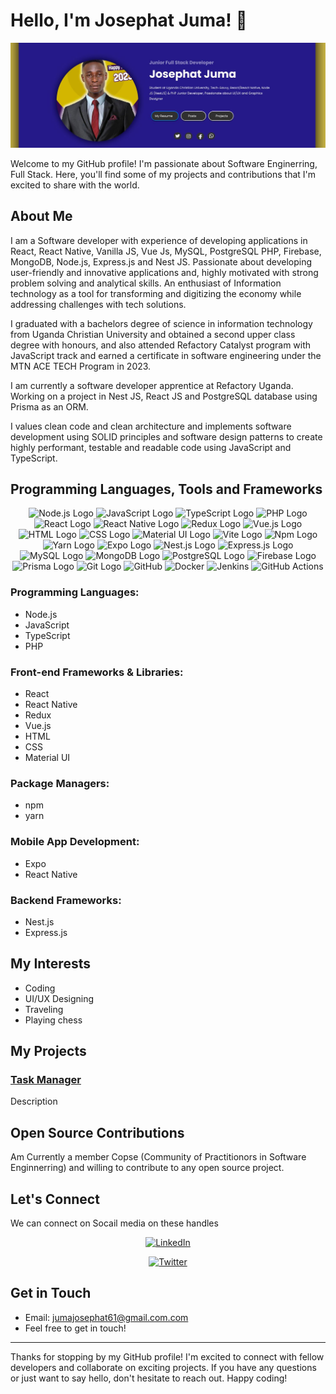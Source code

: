 # Hello, I'm Josephat Juma! 👋

![Banner](https://github.com/JosephatJuma/JosephatJuma/blob/main/banner.jpg)


Welcome to my GitHub profile! I'm passionate about Software Enginerring, Full Stack. Here, you'll find some of my projects and contributions that I'm excited to share with the world.

## About Me

I am a Software developer with experience of developing applications in React, React Native, Vanilla JS, Vue Js, MySQL, PostgreSQL PHP, Firebase, MongoDB, Node.js, Express.js and Nest JS. Passionate about developing user-friendly and innovative applications and, highly motivated with strong problem solving and analytical skills. An enthusiast of Information technology as a tool for transforming and digitizing the economy while addressing challenges with tech solutions.

I graduated with a bachelors degree of science in information technology from Uganda Christian University and obtained a second upper class degree with honours, and also attended Refactory Catalyst program with JavaScript track and earned a certificate in software engineering under the MTN ACE TECH Program in 2023.

I am currently a software developer apprentice at Refactory Uganda. Working on a project in Nest JS, React JS and PostgreSQL database using Prisma as an ORM.

I values clean code and clean architecture and implements software development using SOLID principles and software design patterns to create highly performant, testable and readable code using JavaScript and TypeScript.


## Programming Languages, Tools and Frameworks

<div align="center" background="blue">
<img src="https://upload.wikimedia.org/wikipedia/commons/d/d9/Node.js_logo.svg" width="50" alt="Node.js Logo">
<img src="https://upload.wikimedia.org/wikipedia/commons/6/6a/JavaScript-logo.png" width="50" alt="JavaScript Logo">
<img src="https://upload.wikimedia.org/wikipedia/commons/4/4c/Typescript_logo_2020.svg" width="50" alt="TypeScript Logo">
<img src="https://upload.wikimedia.org/wikipedia/commons/thumb/2/27/PHP-logo.svg/1280px-PHP-logo.svg.png" width="50"  alt="PHP Logo">
<img src="https://upload.wikimedia.org/wikipedia/commons/a/a7/React-icon.svg" width="50"  alt="React Logo">
<img src="https://reactnative.dev/img/header_logo.svg" width="50"  alt="React Native Logo">
<img src="https://raw.githubusercontent.com/reduxjs/redux/master/logo/logo.png" width="50"  alt="Redux Logo">
<img src="https://vuejs.org/images/logo.png" width="50"  alt="Vue.js Logo">
<img src="https://www.w3.org/html/logo/downloads/HTML5_Logo_512.png" width="50"  alt="HTML Logo">
<img src="https://upload.wikimedia.org/wikipedia/commons/thumb/d/d5/CSS3_logo_and_wordmark.svg/1200px-CSS3_logo_and_wordmark.svg.png" width="50"  alt="CSS Logo">
<img src="https://material-ui.com/static/logo.png" width="50"  alt="Material UI Logo">
  <img src="https://upload.wikimedia.org/wikipedia/commons/thumb/f/f1/Vitejs-logo.svg/800px-Vitejs-logo.svg.png" width="50"  alt="Vite Logo"/>
<img src="https://upload.wikimedia.org/wikipedia/commons/thumb/d/db/Npm-logo.svg/1200px-Npm-logo.svg.png" width="50"  alt="Npm Logo" />
<img src="https://upload.wikimedia.org/wikipedia/commons/thumb/1/11/Yarn-logo-kitten.svg/1200px-Yarn-logo-kitten.svg.png" width="50"  alt="Yarn Logo">
<img src="https://www.inapps.net/wp-content/uploads/2022/05/developing-building-testing-and-deploying-react-native-apps-14-638.jpg" width="50"  alt="Expo Logo">
<img src="https://docs.nestjs.com/assets/logo-small.svg" width="50"  alt="Nest.js Logo">
<img src="https://expressjs.com/images/express-facebook-share.png" width="50"  alt="Express.js Logo">
<img src="https://upload.wikimedia.org/wikipedia/fr/thumb/6/62/MySQL.svg/1200px-MySQL.svg.png" width="50"   alt="MySQL Logo">
<img src="https://miro.medium.com/v2/resize:fit:512/1*doAg1_fMQKWFoub-6gwUiQ.png" width="50"  alt="MongoDB Logo">
<img src="https://www.postgresql.org/media/img/about/press/elephant.png" width="50"  alt="PostgreSQL Logo">
<img src="https://firebase.google.com/downloads/brand-guidelines/PNG/logo-logomark.png" width="50"  alt="Firebase Logo">
<img src="https://d2eip9sf3oo6c2.cloudfront.net/tags/images/000/001/287/square_480/prismaHD.png" width="50"  alt="Prisma Logo">
<img src="https://upload.wikimedia.org/wikipedia/commons/thumb/e/e0/Git-logo.svg/1280px-Git-logo.svg.png" alt="Git Logo" width="50" />
<img src="https://upload.wikimedia.org/wikipedia/commons/thumb/c/c2/GitHub_Invertocat_Logo.svg/1200px-GitHub_Invertocat_Logo.svg.png" width="50"  alt="GitHub"/>
<img src="https://images.crunchbase.com/image/upload/c_lpad,f_auto,q_auto:eco,dpr_1/ywjqppks5ffcnbfjuttq" width="50"  alt="Docker"/>
<img src="https://www.learntek.org/blog/wp-content/uploads/2018/05/jenkins_image.png" width="50"  alt="Jenkins"/>
 <img src="https://avatars.githubusercontent.com/u/44036562?s=280&v=4" width="50"  alt="GitHub Actions"/>
</div>

### Programming Languages:
- Node.js
- JavaScript
- TypeScript
- PHP

### Front-end Frameworks & Libraries:
- React
- React Native
- Redux
- Vue.js
- HTML
- CSS
- Material UI

### Package Managers:
- npm
- yarn

### Mobile App Development:
- Expo
- React Native

### Backend Frameworks:
- Nest.js
- Express.js

## My Interests
- Coding
- UI/UX Designing
- Traveling
- Playing chess

## My Projects


### [Task Manager](https://github.com/JosephatJuma/react_node_task_manager)

Description

## Open Source Contributions

Am Currently a member Copse (Community of Practitionors in Software Enginnerring) and willing to contribute to any open source project.

## Let's Connect

We can connect on Socail media on these handles

<div align="center">

[<img src="https://play-lh.googleusercontent.com/kMofEFLjobZy_bCuaiDogzBcUT-dz3BBbOrIEjJ-hqOabjK8ieuevGe6wlTD15QzOqw" width="50" alt="LinkedIn" />](https://www.linkedin.com/in/josephat-juma-79515521b/)
  
[<img src="https://pbs.twimg.com/profile_images/1683899100922511378/5lY42eHs_400x400.jpg" alt="Twitter"  width="50"/>](https://twitter.com/JuJosephat) 
</div> 


## Get in Touch

- Email: jumajosephat61@gmail.com.com
- Feel free to get in touch!

---

Thanks for stopping by my GitHub profile! I'm excited to connect with fellow developers and collaborate on exciting projects. If you have any questions or just want to say hello, don't hesitate to reach out. Happy coding!

